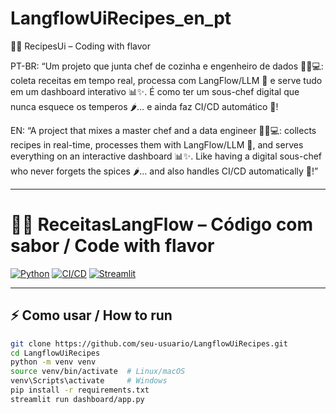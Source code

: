 # LangflowUiRecipes_en_pt
🍳🤖 RecipesUi – Coding with flavor 


PT-BR:
“Um projeto que junta chef de cozinha e engenheiro de dados 👩‍🍳💻: coleta receitas em tempo real, processa com LangFlow/LLM 🤯 e serve tudo em um dashboard interativo 📊✨. É como ter um sous-chef digital que nunca esquece os temperos 🌶️… e ainda faz CI/CD automático 🚀!

EN:
“A project that mixes a master chef and a data engineer 👨‍🍳💻: collects recipes in real-time, processes them with LangFlow/LLM 🤯, and serves everything on an interactive dashboard 📊✨. Like having a digital sous-chef who never forgets the spices 🌶️… and also handles CI/CD automatically 🚀!”


-----------------------------------------------------------------------------------------------------------------

# 🍳🤖 ReceitasLangFlow – Código com sabor / Code with flavor

[![Python](https://img.shields.io/badge/python-3.11-blue?logo=python)](https://www.python.org/)
[![CI/CD](https://github.com/seu-usuario/LangflowUiRecipes/actions/workflows/ci-cd.yml/badge.svg)](https://github.com/seu-usuario/LangflowUiRecipes/actions)
[![Streamlit](https://img.shields.io/badge/Streamlit-Online-green?logo=streamlit)](https://share.streamlit.io/seu-usuario/LangflowUiRecipes/main/dashboard/app.py)

---

## ⚡ Como usar / How to run

```bash
git clone https://github.com/seu-usuario/LangflowUiRecipes.git
cd LangflowUiRecipes
python -m venv venv
source venv/bin/activate  # Linux/macOS
venv\Scripts\activate     # Windows
pip install -r requirements.txt
streamlit run dashboard/app.py
